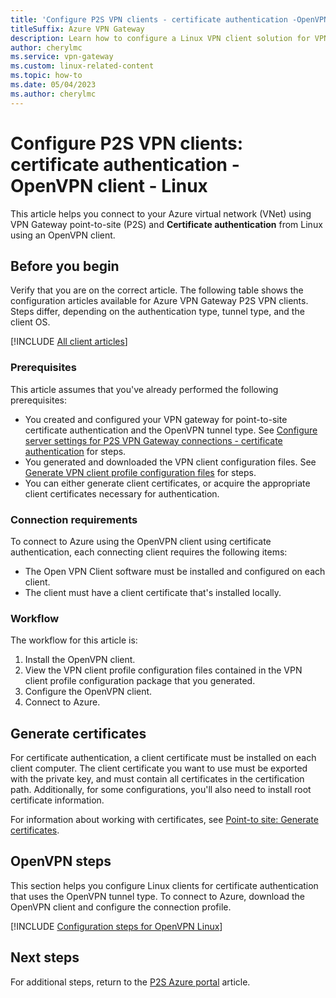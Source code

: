 ```yaml
---
title: 'Configure P2S VPN clients - certificate authentication -OpenVPN - Linux'
titleSuffix: Azure VPN Gateway
description: Learn how to configure a Linux VPN client solution for VPN Gateway P2S configurations that use certificate authentication and an OpenVPN client.
author: cherylmc
ms.service: vpn-gateway
ms.custom: linux-related-content
ms.topic: how-to
ms.date: 05/04/2023
ms.author: cherylmc
---
```


# Configure P2S VPN clients: certificate authentication - OpenVPN client - Linux

This article helps you connect to your Azure virtual network (VNet) using VPN Gateway point-to-site (P2S) and **Certificate authentication** from Linux using an OpenVPN client.

## Before you begin

Verify that you are on the correct article. The following table shows the configuration articles available for Azure VPN Gateway P2S VPN clients. Steps differ, depending on the authentication type, tunnel type, and the client OS.

[!INCLUDE [All client articles](../../includes/vpn-gateway-vpn-client-install-articles.md)]

### Prerequisites

This article assumes that you've already performed the following prerequisites:

* You created and configured your VPN gateway for point-to-site certificate authentication and the OpenVPN tunnel type. See [Configure server settings for P2S VPN Gateway connections - certificate authentication](vpn-gateway-howto-point-to-site-resource-manager-portal.md) for steps.
* You generated and downloaded the VPN client configuration files. See [Generate VPN client profile configuration files](vpn-gateway-howto-point-to-site-resource-manager-portal.md#profile-files) for steps.
* You can either generate client certificates, or acquire the appropriate client certificates necessary for authentication.

### Connection requirements

To connect to Azure using the OpenVPN client using certificate authentication, each connecting client requires the following items:

* The Open VPN Client software must be installed and configured on each client.
* The client must have a client certificate that's installed locally.

### Workflow

The workflow for this article is:

1. Install the OpenVPN client.
1. View the VPN client profile configuration files contained in the VPN client profile configuration package that you generated.
1. Configure the OpenVPN client.
1. Connect to Azure.

## Generate certificates

For certificate authentication, a client certificate must be installed on each client computer. The client certificate you want to use must be exported with the private key, and must contain all certificates in the certification path. Additionally, for some configurations, you'll also need to install root certificate information.

For information about working with certificates, see [Point-to site: Generate certificates](vpn-gateway-certificates-point-to-site-linux.md).

## <a name="openvpn"></a>OpenVPN steps

This section helps you configure Linux clients for certificate authentication that uses the OpenVPN tunnel type. To connect to Azure, download the OpenVPN client and configure the connection profile.

[!INCLUDE [Configuration steps for OpenVPN Linux](../../includes/vpn-gateway-config-openvpn-linux.md)]

## Next steps

For additional steps, return to the [P2S Azure portal](vpn-gateway-howto-point-to-site-resource-manager-portal.md) article.
